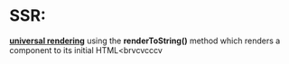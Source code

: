 # SSR:

<strong><a href="https://facebook.github.io/react/docs/react-dom-server.html#rendertostring">universal rendering</a></strong> using the <strong>renderToString()</strong> method which renders a component to its initial HTML<brvcvcccv


